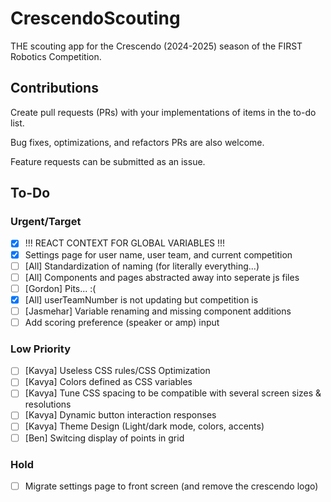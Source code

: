 # CrescendoScouting
THE scouting app for the Crescendo (2024-2025) season of the FIRST Robotics Competition.

## Contributions
Create pull requests (PRs) with your implementations of items in the to-do list.

Bug fixes, optimizations, and refactors PRs are also welcome.

Feature requests can be submitted as an issue.

## To-Do

### Urgent/Target
- [x] !!! REACT CONTEXT FOR GLOBAL VARIABLES !!!
- [x] Settings page for user name, user team, and current competition
- [ ] [All] Standardization of naming (for literally everything...)
- [ ] [All] Components and pages abstracted away into seperate js files
- [ ] [Gordon] Pits... :(
- [x] [All] userTeamNumber is not updating but competition is
- [ ] [Jasmehar] Variable renaming and missing component additions
- [ ] Add scoring preference (speaker or amp) input

### Low Priority
- [ ] [Kavya] Useless CSS rules/CSS Optimization
- [ ] [Kavya] Colors defined as CSS variables
- [ ] [Kavya] Tune CSS spacing to be compatible with several screen sizes & resolutions
- [ ] [Kavya] Dynamic button interaction responses
- [ ] [Kavya] Theme Design (Light/dark mode, colors, accents)
- [ ] [Ben] Switcing display of points in grid

### Hold
- [ ] Migrate settings page to front screen (and remove the crescendo logo)
